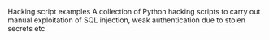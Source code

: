 Hacking script examples
A collection of Python hacking scripts to carry out manual exploitation of SQL injection, weak authentication due to stolen secrets etc
